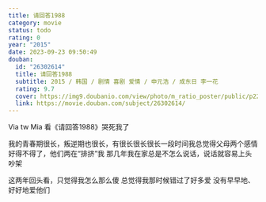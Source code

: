 ```yaml
---
title: 请回答1988
category: movie
status: todo
rating: 0
year: "2015"
date: 2023-09-23 09:50:49
douban:
  id: "26302614"
  title: 请回答1988
  subtitle: 2015 / 韩国 / 剧情 喜剧 爱情 / 申元浩 / 成东日 李一花
  rating: 9.7
  cover: https://img9.doubanio.com/view/photo/m_ratio_poster/public/p2272563445.jpg
  link: https://movie.douban.com/subject/26302614/
---
```


Via tw Mia 看《请回答1988》哭死我了

我的青春期很长，叛逆期也很长，有很长很长很长一段时间我总觉得父母两个感情好得不得了，他们两在“排挤”我
那几年我在家总是不怎么说话，说话就容易上头吵架

这两年回头看，只觉得我怎么那么傻
总觉得我那时候错过了好多爱
没有早早地、好好地爱他们